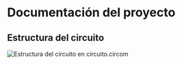 # Documentación del proyecto
## Estructura del circuito
![Estructura del circuito en **circuito.circom**](https://drive.google.com/uc?id=1UW-4m5j51R3Udr5EPQ2SDMnogn5JgnbG)
